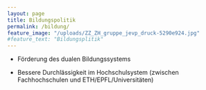 ```yaml
---
layout: page
title: Bildungspolitik
permalink: /bildung/
feature_image: "/uploads/ZZ_ZH_gruppe_jevp_druck-5290e924.jpg"
#feature_text: "Bildungsplitik"
---
```


* Förderung des dualen Bildungssystems

* Bessere Durchlässigkeit im Hochschulsystem (zwischen Fachhochschulen und ETH/EPFL/Universitäten)
